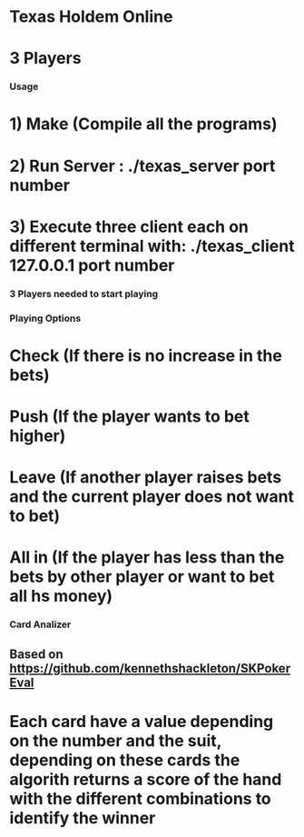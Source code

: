 # Texas Holdem Online 
#     3 Players

### Usage 
# 1) Make (Compile all the programs)
# 2) Run Server : ./texas_server port number 
# 3) Execute three client each on different terminal with: ./texas_client 127.0.0.1 port number 
### 3 Players needed to start playing


### Playing Options 
# Check  (If there is no increase in the bets)
# Push   (If the player wants to bet higher)
# Leave	 (If another player raises bets and the current player does not want to bet)
# All in (If the player has less than the bets by other player or want to bet all hs money)

### Card Analizer 
## Based on https://github.com/kennethshackleton/SKPokerEval

# Each card have a value depending on the number and the suit, depending on these cards the algorith returns a score of the hand with the different combinations to identify the winner 


### 

